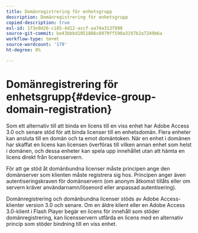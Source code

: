 ```yaml
---
title: Domänregistrering för enhetsgrupp
description: Domänregistrering för enhetsgrupp
copied-description: true
exl-id: 1f3e9d26-c185-4d12-accf-aa74a313f890
source-git-commit: be43bbbd1051886c8979ff590a3197b2a7249b6a
workflow-type: tm+mt
source-wordcount: '179'
ht-degree: 0%

---
```


# Domänregistrering för enhetsgrupp{#device-group-domain-registration}

Som ett alternativ till att binda en licens till en viss enhet har Adobe Access 3.0 och senare stöd för att binda licenser till en enhetsdomän. Flera enheter kan ansluta till en domän och ta emot domäntoken. När en enhet i domänen har skaffat en licens kan licensen överföras till vilken annan enhet som helst i domänen, och dessa enheter kan spela upp innehållet utan att hämta en licens direkt från licensservern.

För att ge stöd åt domänbundna licenser måste principen ange den domänserver som klienten måste registrera sig hos. Principen anger även autentiseringskraven för domänservern (om anonym åtkomst tillåts eller om servern kräver användarnamn/lösenord eller anpassad autentisering).

Domänregistrering och domänbundna licenser stöds av Adobe Access-klienter version 3.0 och senare. Om en äldre klient eller en Adobe Access 3.0-klient i Flash Player begär en licens för innehåll som stöder domänregistrering, kan licensservern utfärda en licens med en alternativ princip som stöder bindning till en viss enhet.
